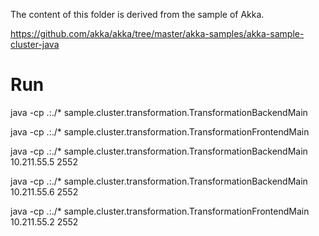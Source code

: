 The content of this folder is derived from the sample of Akka.

https://github.com/akka/akka/tree/master/akka-samples/akka-sample-cluster-java

# Run

java -cp .:./* sample.cluster.transformation.TransformationBackendMain

java -cp .:./* sample.cluster.transformation.TransformationFrontendMain

java -cp .:./* sample.cluster.transformation.TransformationBackendMain 10.211.55.5 2552

java -cp .:./* sample.cluster.transformation.TransformationBackendMain 10.211.55.6 2552

java -cp .:./* sample.cluster.transformation.TransformationFrontendMain 10.211.55.2 2552
